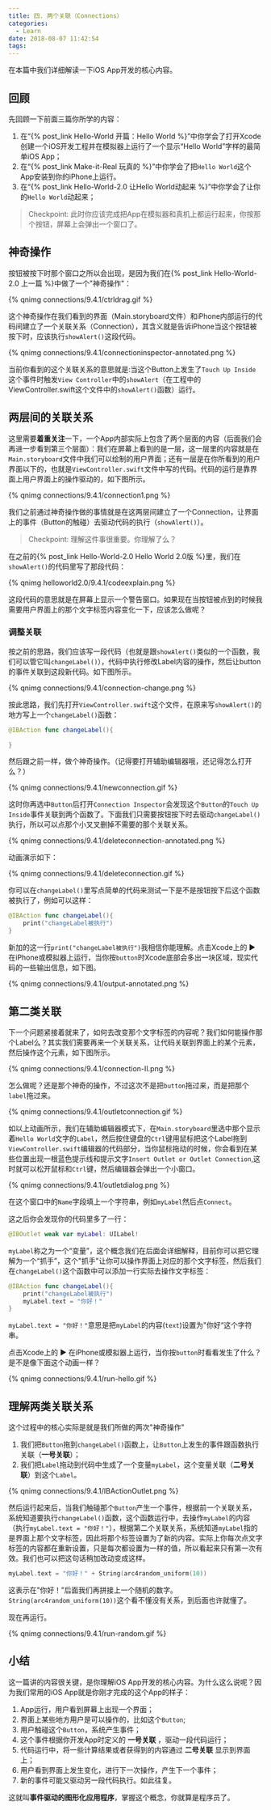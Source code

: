 ```yaml
---
title: 四. 两个关联（Connections）
categories:
  - Learn
date: 2018-08-07 11:42:54
tags:
---
```


<!-- block -->

在本篇中我们详细解读一下iOS App开发的核心内容。
<!-- block -->

## 回顾

先回顾一下前面三篇你所学的内容：

1. 在“{% post_link Hello-World  开篇：Hello World %}”中你学会了打开Xcode创建一个iOS开发工程并在模拟器上运行了一个显示“Hello World”字样的最简单iOS App；
2. 在“{% post_link Make-it-Real 玩真的 %}”中你学会了把`Hello World`这个App安装到你的iPhone上运行。
3. 在“{% post_link Hello-World-2.0 让Hello World动起来 %}”中你学会了让你的`Hello World`动起来；


> Checkpoint: 此时你应该完成把App在模拟器和真机上都运行起来，你按那个按钮，屏幕上会弹出一个窗口了。

## 神奇操作

按钮被按下时那个窗口之所以会出现，是因为我们在{% post_link Hello-World-2.0 上一篇 %}中做了一个"神奇操作"：

{% qnimg connections/9.4.1/ctrldrag.gif %}

这个神奇操作在我们看到的界面（Main.storyboard文件）和iPhone内部运行的代码间建立了一个关联关系（Connection），其含义就是告诉iPhone当这个按钮被按下时，应该执行`showAlert()`这段代码。

{% qnimg connections/9.4.1/connectioninspector-annotated.png %}

当前你看到的这个关联关系的意思就是:当这个Button上发生了`Touch Up Inside`这个事件时触发`View Controller`中的`showAlert`（在工程中的ViewController.swift这个文件中的`showAlert()`函数）运行。

## 两层间的关联关系

这里需要**着重关注**一下，一个App内部实际上包含了两个层面的内容（后面我们会再进一步看到第三个层面）：我们在屏幕上看到的是一层，这一层里的内容就是在`Main.storyboard`文件中我们可以绘制的用户界面；还有一层是在你所看到的用户界面以下的，也就是`ViewController.swift`文件中写的代码。代码的运行是靠界面上用户界面上的操作驱动的，如下图所示。

{% qnimg connections/9.4.1/connection1.png %}

我们之前通过神奇操作做的事情就是在这两层间建立了一个Connection，让界面上的事件（Button的触碰）去驱动代码的执行（`showAlert()`）。

> Checkpoint: 理解这件事很重要。你理解了么？

在之前的{% post_link Hello-World-2.0 Hello World 2.0版 %}里，我们在`showAlert()`的代码里写了那段代码：

{% qnimg helloworld2.0/9.4.1/codeexplain.png %}

这段代码的意思就是在屏幕上显示一个警告窗口。如果现在当按钮被点到的时候我需要用户界面上的那个文字标签内容变化一下，应该怎么做呢？

### 调整关联

按之前的思路，我们应该写一段代码（也就是跟`showAlert()`类似的一个函数，我们可以管它叫`changeLabel()`），代码中执行修改Label内容的操作，然后让button的事件关联到这段新代码。如下图所示。

{% qnimg connections/9.4.1/connection-change.png %}

按此思路，我们先打开`ViewController.swift`这个文件，在原来写`showAlert()`的地方写上一个`changeLabel()`函数：

``` swift
@IBAction func changeLabel(){
    
}
```

然后跟之前一样，做个神奇操作。（记得要打开辅助编辑器哦，还记得怎么打开么？）

{% qnimg connections/9.4.1/newconnection.gif %}

这时你再选中`Button`后打开`Connection Inspector`会发现这个`Button`的`Touch Up Inside`事件关联到两个函数了。下面我们只需要按钮按下时去驱动`changeLabel()`执行，所以可以点那个小叉叉删掉不需要的那个关联关系。

{% qnimg connections/9.4.1/deleteconnection-annotated.png %}

动画演示如下：

{% qnimg connections/9.4.1/deleteconnection.gif %}

你可以在`changeLabel()`里写点简单的代码来测试一下是不是按钮按下后这个函数被执行了，例如可以这样：

``` swift
@IBAction func changeLabel(){
    print("changeLabel被执行")
}
```

新加的这一行`print("changeLabel被执行")`我相信你能理解。点击Xcode上的 ▶ 在iPhone或模拟器上运行，当你按`button`时Xcode底部会多出一块区域，现实代码的一些输出信息，如下图。

{% qnimg connections/9.4.1/output-annotated.png %}

## 第二类关联

下一个问题紧接着就来了，如何去改变那个文字标签的内容呢？我们如何能操作那个Label么？其实我们需要再来一个关联关系，让代码关联到界面上的某个元素，然后操作这个元素，如下图所示。

{% qnimg connections/9.4.1/connection-II.png %}


怎么做呢？还是那个神奇的操作，不过这次不是把`button`拖过来，而是把那个`label`拖过来。

{% qnimg connections/9.4.1/outletconnection.gif %}

如以上动画所示，我们在辅助编辑器模式下，在`Main.storyboard`里选中那个显示着`Hello World`文字的`Label`，然后按住键盘的`Ctrl`键用鼠标把这个Label拖到`ViewController.swift`编辑器的代码部分，当你鼠标拖动的时候，你会看到在某些位置出现一根蓝色提示线和提示文字`Insert Outlet or Outlet Connection`,这时就可以松开鼠标和`Ctrl`键，然后编辑器会弹出一个小窗口。

{% qnimg connections/9.4.1/outletdialog.png %}

在这个窗口中的`Name`字段填上一个字符串，例如`myLabel`然后点`Connect`。

这之后你会发现你的代码里多了一行：

``` swift
@IBOutlet weak var myLabel: UILabel!
```

`myLabel`称之为一个“变量”，这个概念我们在后面会详细解释，目前你可以把它理解为一个“抓手”，这个"抓手"让你可以操作界面上对应的那个文字标签，然后我们在`changeLabel()`这个函数中可以添加一行实际去操作文字标签：

``` swift
@IBAction func changeLabel(){
    print("changeLabel被执行")
    myLabel.text = "你好！"
}
```

`myLabel.text = "你好！"`意思是把`myLabel`的内容(`text`)设置为"你好“这个字符串。

点击Xcode上的 ▶ 在iPhone或模拟器上运行，当你按`button`时看看发生了什么？是不是像下面这个动画一样？

{% qnimg connections/9.4.1/run-hello.gif %}

## 理解两类关联关系

这个过程中的核心实际是就是我们所做的两次"神奇操作"

1. 我们把`Button`拖到`changeLabel()`函数上，让`Button`上发生的事件跟函数执行关联（**一号关联**）；
2. 我们把`Label`拖动到代码中生成了一个变量`myLabel`，这个变量关联（**二号关联**）到这个`Label`。

{% qnimg connections/9.4.1/IBActionOutlet.png %}

然后运行起来后，当我们触碰那个`Button`产生一个事件，根据前一个关联关系，系统知道要执行`changeLabel()`函数，这个函数运行中，去操作`myLabel`的内容（执行`myLabel.text = "你好！"`），根据第二个关联关系，系统知道`myLabel`指的是界面上那个文字标签，因此将那个标签设置为了新的内容。实际上你每次点文字标签的内容都在重新设置，只是每次都设置为一样的值，所以看起来只有第一次有效。我们也可以把这句话稍加改动变成这样。

``` swift
myLabel.text = "你好！" + String(arc4random_uniform(10))
```

这表示在"你好！”后面我们再拼接上一个随机的数字。`String(arc4random_uniform(10))`这个看不懂没有关系，到后面也许就懂了。

现在再运行。

{% qnimg connections/9.4.1/run-random.gif %}


## 小结

这一篇讲的内容很关键，是你理解iOS App开发的核心内容。为什么这么说呢？因为我们常用的iOS App就是你刚才完成的这个App的样子：

1. App运行，用户看到屏幕上出现一个界面；
2. 界面上某些地方用户是可以操作的，比如这个`Button`;
3. 用户触碰这个`Button`，系统产生事件；
4. 这个事件根据你开发App时定义的 **一号关联** ，驱动一段代码运行；
5. 代码运行中，将一些计算结果或者获得到的内容通过 **二号关联** 显示到界面上；
6. 用户看到界面上发生变化，进行下一次操作，产生下一个事件；
7. 新的事件可能又驱动另一段代码执行。如此往复。

这就叫**事件驱动的图形化应用程序**，掌握这个概念，你就算是程序员了。
